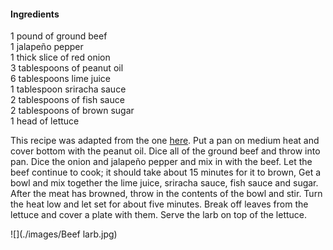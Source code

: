 #### Ingredients

1 pound of ground beef  
1 jalapeño pepper  
1 thick slice of red onion  
3 tablespoons of peanut oil  
6 tablespoons lime juice  
1 tablespoon sriracha sauce  
2 tablespoons of fish sauce  
2 tablespoons of brown sugar  
1 head of lettuce  

This recipe was adapted from the one [here](http://www.bonappetit.com/recipe/thai-larb).
Put a pan on medium heat and cover bottom with the peanut oil.
Dice all of the ground beef and throw into pan.
Dice the onion and jalapeño pepper and mix in with the beef.
Let the beef continue to cook; it should take about 15 minutes for it to brown,
Get a bowl and mix together the lime juice, sriracha sauce, fish sauce and sugar.
After the meat has browned, throw in the contents of the bowl and stir.
Turn the heat low and let set for about five minutes.
Break off leaves from the lettuce and cover a plate with them.
Serve the larb on top of the lettuce.

![](./images/Beef larb.jpg)
